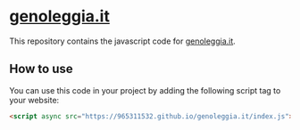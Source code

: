 # [genoleggia.it](https://genoleggia.it)

This repository contains the javascript code for [genoleggia.it](https://genoleggia.it).

## How to use

You can use this code in your project by adding the following script tag to your website:

```html
<script async src="https://965311532.github.io/genoleggia.it/index.js"></script>
```
